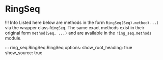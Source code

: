 # RingSeq

!!! Info
    Listed here below are methods in the form `RingSeq(Seq).method(...)` via the wrapper class `RingSeq`.
    The same exact methods exist in their original form `method(Seq, ...)`
    and are available in the `ring_seq.methods` module.

::: ring_seq.RingSeq.RingSeq
    options:
      show_root_heading: true
      show_source: true
